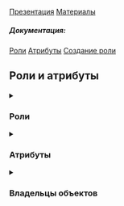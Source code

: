 [Презентация](https://www.youtube.com/watch?v=Z2q-H_tcmgU&list=PLaFqU3KCWw6LPcuYVymLcXl3muC45mu3e&index=14)
[Материалы](https://edu.postgrespro.ru/dba1-13/dba1_13_access_roles.html)  
##### Документация:
[Роли](https://postgrespro.ru/docs/postgresql/13/database-roles)
[Атрибуты](https://postgrespro.ru/docs/postgresql/13/role-attributes)
[Создание роли](https://postgrespro.ru/docs/postgresql/13/sql-createrole)

## Роли и атрибуты

<details><summary><h3>Роли</h3></summary>
<details><summary><h4>Общее</h4></summary>
Роль и пользователь это одно и то же. Ранее, по аналогии с nix было разграничение на группы и роли, потом все свелось к роли.
Никак не связалны с пользователями ОС, хотя могут называться одинаково.
Роль - это глобальный объект на уровне кластера, с ней можно подключаться к любой базе при соотв настройках доступа.

Посмотреть роли, имеющиеся в кластере, можно так:
```
alice=> \du
                                   List of roles
 Role name |                         Attributes                         | Member of 
-----------+------------------------------------------------------------+-----------
 alice     | Create role                                                | {}
 bob       |                                                            | {}
 postgres  | Superuser, Create role, Create DB, Replication, Bypass RLS | {}
 student   | Superuser, Create role, Create DB, Replication, Bypass RLS | {}
 ```

Для суперпользователя подсказка меняется на #, для обычного пользователя =>.
</details>
<details><summary><h4>Групповые роли</h4></summary>
Можно выделить отдельные роли с наборами прав и выдавать их другим ролям.
Такие роли называются групповыми.  

##### Операции с ролями

```
-- Изменение роли
alice=> ALTER ROLE bob NOLOGIN; 
alice=> ALTER ROLE alice NOCREATEROLE;

-- Включение роли в группу / исключение
student=> GRANT dba TO alice;
student=> REVOKE dba FROM alice;

-- Задание индивидуальной конфигурации для конкретной роли
postgres=# ALTER ROLE alice SET log_min_duration_statement=0;
postgres=# ALTER ROLE alice RESET log_min_duration_statement;
postgres=# ALTER ROLE alice IN DATABASE access_roles SET log_min_duration_statement=0;

-- Работа из-под другого пользователя (при наличии равных или больших прав)
alice=> SET ROLE student; -- напоминает команду su в ОС Unix

-- Определение текущего статуса
alice=> SELECT session_user, -- кем подключились
               current_user; -- под кем работаем в настоящий момент
 session_user | current_user 
--------------+--------------
 alice        | student

-- Возврат в исходное состояние
alice=> RESET ROLE;
alice=> SELECT session_user, current_user;
 session_user | current_user 
--------------+--------------
 alice        | alice

-- Просмотр журнала сообщений
student$ tail -n 5 /var/log/postgresql/postgresql-13-main.log
```

##### Работа под другой ролью
Мы можем раздать узкие права на специфические роли и наполнять функциональность роли групповыми ролями с узкими полномочиями:
```
student=# CREATE ROLE creator WITH CREATEDB CREATEROLE;
student=# CREATE ROLE weak WITH LOGIN;
student=# GRANT creator TO weak;

weak=> SET ROLE creator;
weak=> CREATE DATABASE access_roles;
```

</details>
</details>
<details><summary><h3>Атрибуты</h3></summary>
Роль может создаваться с одним или несколькими атрибутами.

Атрибуты определяют свойства роли
```
CREATE ROLE роль [WITH] атрибут [атрибут ...]
```
* LOGIN возможность подключения
* SUPERUSER суперпользователь
* CREATEDB возможность создавать базы данных
* CREATEROLE возможность создавать роли
* REPLICATION использование протокола репликациии
* другие

</details>
<details><summary><h3>Владельцы объектов</h3></summary>
По умолчанию владельцем является тот кто создал объект. Наследуется всеми, кто включен в роль владельца. Т.е. все роли, включенные в роль владельца, также являются владельцами всех объектов роли владельца.
Может быть изменен командой 

```
ALTER ... OWNER TO роль

-- Посмотреть владельца
\dt
```

##### Операции с владельцами

> Нельзя удалить роль, если она владеет каки-либо объектами

```
student=# DROP ROLE alice;
ERROR:  role "alice" cannot be dropped because some objects depend on it
DETAIL:  owner of table test
```
Чтобы удалить роль, можно передать ее объекты другой роли:
```
student=# REASSIGN OWNED BY alice TO bob;
```
Другой вариант — удалить объекты, принадлежащие роли:
```
student=# DROP OWNED BY bob;
```

> Надо иметь в виду, что роль может владеть объектами в разных базах данных.

[Найти все объекты схемы](https://stackoverflow.com/questions/55269419/how-do-i-find-all-the-databases-and-related-schemas-on-a-postgres-cluster)
```
SELECT distinct table_catalog, table_schema
FROM information_schema.tables
ORDER BY table_schema; --This lists all the schemas in the current database I am in.
```
> Databases are (logically) strictly separated in PostgreSQL; you cannot get information about objects in one database (e.g. schemas) with queries in another database. You'll have to connect to all databases in turn and query each for its schemas.

> Только схемы принадлежат одной базе данных. Табличные пространства и роли могут иметь объекты в разных базах данных кластера. Поэтому объекты последних надо искать, переключаясь последовательно по всем базам.
 
</details>


















